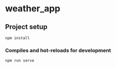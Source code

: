 # weather_app

## Project setup
```
npm install
```

### Compiles and hot-reloads for development
```
npm run serve
```
